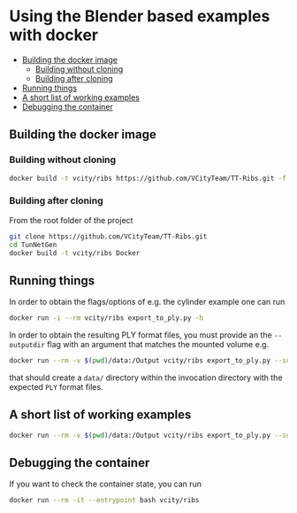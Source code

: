 # Using the Blender based examples with docker 
<!-- TOC -->

- [Building the docker image](#building-the-docker-image)
  - [Building without cloning](#building-without-cloning)
  - [Building after cloning](#building-after-cloning)
- [Running things](#running-things)
- [A short list of working examples](#a-short-list-of-working-examples)
- [Debugging the container](#debugging-the-container)

<!-- /TOC -->

## Building the docker image

### Building without cloning

```bash
docker build -t vcity/ribs https://github.com/VCityTeam/TT-Ribs.git -f Docker/Dockerfile
```

### Building after cloning

From the root folder of the project
```bash
git clone https://github.com/VCityTeam/TT-Ribs.git
cd TunNetGen
docker build -t vcity/ribs Docker
```

## Running things

In order to obtain the flags/options of e.g. the cylinder example one can run

```bash
docker run -i --rm vcity/ribs export_to_ply.py -h
```

In order to obtain the resulting PLY format files, you must provide an the 
`--outputdir` flag with an argument that matches the mounted volume e.g.

```bash
docker run --rm -v $(pwd)/data:/Output vcity/ribs export_to_ply.py --subdivision 3 --outputdir /Output 
```

that should create a `data/` directory within the invocation directory with
the expected `PLY` format files.

## A short list of working examples

```bash
docker run --rm -v $(pwd)/data:/Output vcity/ribs export_to_ply.py --subdivision 2 --grid_size_x 3 --grid_size_y 2 --outputdir /Output 
```

## Debugging the container
If you want to check the container state, you can run
```bash
docker run --rm -it --entrypoint bash vcity/ribs
```
